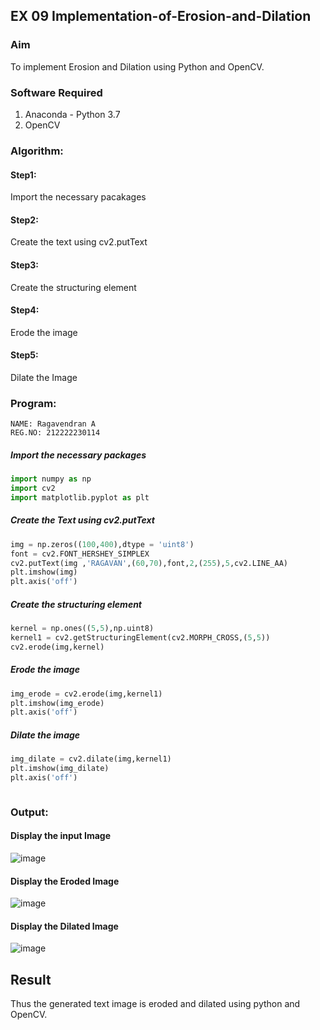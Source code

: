 ## EX 09 Implementation-of-Erosion-and-Dilation
### Aim
To implement Erosion and Dilation using Python and OpenCV.
### Software Required
1. Anaconda - Python 3.7
2. OpenCV
### Algorithm:
#### Step1:<br>
Import the necessary pacakages

#### Step2:<br>
Create the text using cv2.putText

#### Step3:<br>
Create the structuring element

#### Step4:<br>
Erode the image


#### Step5: <br>
Dilate the Image

 
### Program:
```
NAME: Ragavendran A
REG.NO: 212222230114
```

##### Import the necessary packages
``` Python
import numpy as np
import cv2
import matplotlib.pyplot as plt
```
##### Create the Text using cv2.putText
``` Python
img = np.zeros((100,400),dtype = 'uint8')
font = cv2.FONT_HERSHEY_SIMPLEX
cv2.putText(img ,'RAGAVAN',(60,70),font,2,(255),5,cv2.LINE_AA)
plt.imshow(img)
plt.axis('off')
```
##### Create the structuring element
``` Python
kernel = np.ones((5,5),np.uint8)
kernel1 = cv2.getStructuringElement(cv2.MORPH_CROSS,(5,5))
cv2.erode(img,kernel)
```
##### Erode the image
``` Python
img_erode = cv2.erode(img,kernel1)
plt.imshow(img_erode)
plt.axis('off')

```
##### Dilate the image
``` Python
img_dilate = cv2.dilate(img,kernel1)
plt.imshow(img_dilate)
plt.axis('off')



```
### Output:
#### Display the input Image
![image](https://github.com/ragavanayyadurai/erosion--dilation/assets/118749557/97ef6422-664e-4feb-8826-2111286c5ba9)

#### Display the Eroded Image
![image](https://github.com/ragavanayyadurai/erosion--dilation/assets/118749557/d899dcf5-1fa0-4e03-a9f2-55995371d74f)

#### Display the Dilated Image
![image](https://github.com/ragavanayyadurai/erosion--dilation/assets/118749557/b7b2fd68-ac96-4fbc-b08f-5cdac8e4e6b4)

## Result
Thus the generated text image is eroded and dilated using python and OpenCV.
